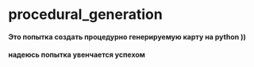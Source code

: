 # procedural_generation

#### Это попытка создать процедурно генерируемую карту на python )) 

#### надеюсь попытка увенчается успехом
